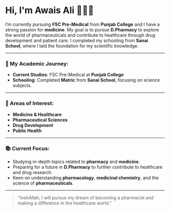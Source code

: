# Hi, I'm Awais Ali 👨‍⚕️✨

I’m currently pursuing **FSC Pre-Medical** from **Punjab College** and I have a strong passion for **medicine**. My goal is to pursue **D.Pharmacy** to explore the world of pharmaceuticals and contribute to healthcare through drug development and patient care. I completed my schooling from **Sanai School**, where I laid the foundation for my scientific knowledge.

---

### 🧬 My Academic Journey:
- **Current Studies**: FSC Pre-Medical at **Punjab College**
- **Schooling**: Completed **Matric** from **Sanai School**, focusing on science subjects.

---

### 🌱 Areas of Interest:
- **Medicine & Healthcare**
- **Pharmaceutical Sciences**
- **Drug Development**
- **Public Health**

---

### 📚 Current Focus:
- Studying in-depth topics related to **pharmacy** and **medicine**.
- Preparing for a future in **D.Pharmacy** to further contribute to healthcare and drug research.
- Keen on understanding **pharmacology**, **medicinal chemistry**, and the science of **pharmaceuticals**.

---

> "InshAllah, I will pursue my dream of becoming a pharmacist and making a difference in the healthcare world."
